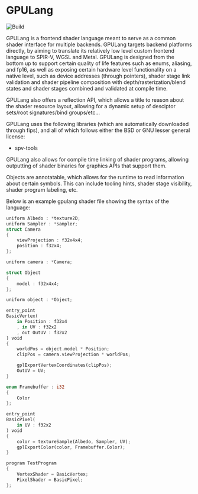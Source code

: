 GPULang
=====

![Build](https://github.com/gscept/GPULang/actions/workflows/build.yml/badge.svg?branch=main)


GPULang is a frontend shader language meant to serve as a common shader interface for multiple backends. GPULang targets backend platforms directly, by aiming to translate its relatively low level custom frontend language to SPIR-V, WGSL and Metal. GPULang is designed from the bottom up to support certain quality of life features such as enums, aliasing, and fp16, as well as exposing certain hardware level functionality on a native level, such as device addresses (through pointers), shader stage link validation and shader pipeline composition with depth/rasterization/blend states and shader stages combined and validated at compile time.

GPULang also offers a reflection API, which allows a title to reason about the shader resource layout, allowing for a dynamic setup of desciptor sets/root signatures/bind groups/etc...

GPULang uses the following libraries (which are automatically downloaded through fips), and all of which follows either the BSD or GNU lesser general license:

* spv-tools

GPULang also allows for compile time linking of shader programs, allowing outputting of shader binaries for graphics APIs that support them.

Objects are annotatable, which allows for the runtime to read information about certain symbols. This can include tooling hints, shader stage visibility, shader program labeling, etc. 

Below is an example gpulang shader file showing the syntax of the language:

```rust
uniform Albedo : *texture2D;
uniform Sampler : *sampler;
struct Camera
{
    viewProjection : f32x4x4;
    position : f32x4;
};

uniform camera : *Camera;

struct Object
{
    model : f32x4x4;
};

uniform object : *Object;

entry_point
BasicVertex(
    in Position : f32x4
    , in UV : f32x2
    , out OutUV : f32x2
) void
{
    worldPos = object.model * Position;
    clipPos = camera.viewProjection * worldPos;

    gplExportVertexCoordinates(clipPos);
    OutUV = UV;
}

enum Framebuffer : i32
{
    Color
};

entry_point
BasicPixel(
    in UV : f32x2
) void
{
    color = textureSample(Albedo, Sampler, UV);
    gplExportColor(color, Framebuffer.Color);
}

program TestProgram
{
    VertexShader = BasicVertex;
    PixelShader = BasicPixel;
};
```
